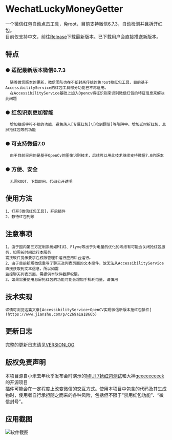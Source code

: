 # WechatLuckyMoneyGetter
一个微信红包自动点击工具，免root，目前支持微信6.7.3，自动检测并且拆开红包。<br>
目前仅支持中文，前往[Release](https://github.com/LnJan/WechatLuckyMoneyGetter/releases)下载最新版本。已下载用户会直接推送新版本。<br>

## 特点
### ● 适配最新版本微信6.7.3
      随着微信版本的更新，微信团队也在不断封杀传统的免root抢红包工具，目前基于AccessibilityService的红包工具部分功能已不再适用。
      在AccessibilityService基础上加入Opencv特征识别来识别微信红包的特征信息来解决此问题
### ● 红包识别更加智能
      增加敏感字符不抢的功能，避免落入[专属红包]\[抢到翻倍]等陷阱中。增加延时拆红包、息屏抢红包等的功能
### ● 可支持微信7.0
      由于目前采用的是基于OpenCv的图像识别技术，后续可以用此技术继续支持微信7.0的版本
### ● 方便、安全
      无需ROOT，下载即用。代码公开透明
      
## 使用方法
    1、打开[微信红包工具]，开启插件
    2、静待红包到账
    
## 注意事项
    1、由于国内第三方定制系统如MIUI、Flyme等出于对电量的优化的考虑有可能会关闭抢红包服务，如需长时间运行本服务
    需按软件提示要求在权限管理中运行应用后台运行。
    2、由于目前新版微信重写了聊天及列表页面的文本控件，故无法从AccessibilityService直接获取到文本信息，所以如需
    监控聊天列表页面，需提供本软件截屏权限。
    3、如果需要使用息屏抢红包的功能可能会增加手机耗电量，请慎用

## 技术实现
    详情可浏览这篇文章[AccessibilityService+OpenCV实现微信新版本抢红包插件](https://www.jianshu.com/p/c269a1a1866b)
    
## 更新日志
完整的更新日志请见[VERSIONLOG](https://github.com/LnJan/WechatLuckyMoneyGetter/blob/master/VERSIONLOG.md)
## 版权免责声明
本项目源自小米去年秋季发布会时演示的[MIUI 7抢红包测试](https://github.com/XiaoMi/LuckyMoneyTool)和大神[geeeeeeeeek](https://github.com/geeeeeeeeek/WeChatLuckyMoney)的开源项目<br>
插件可能会在一定程度上改变微信的交互方式。使用本项目中包含的代码及其生成物时，使用者自行承担随之而来的各种风险，包括但不限于“禁用红包功能”、“微信封号”。

## 应用截图
![软件截图](https://github.com/LnJan/WechatLuckyMoneyGetter/blob/master/screenshot.jpg)
